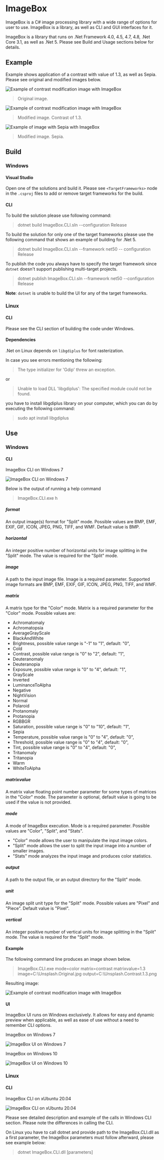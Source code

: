 # ImageBox
ImageBox is a C# image processing library with a wide range of options for user to use. ImageBox is a library, as well as CLI and GUI interfaces for it.

ImageBox is a library that runs on .Net Framework 4.0, 4.5, 4.7, 4.8, .Net Core 3.1, as well as .Net 5. Please see Build and Usage sections below for details.

## Example
Example shows application of a contrast with value of 1.3, as well as Sepia. Please see original and modified images below.


![Example of contrast modification image with ImageBox](https://github.com/americusmaximus/ImageBox/blob/main/Docs/Unsplash.Original.jpg)

> Original image.

![Example of contrast modification image with ImageBox](https://github.com/americusmaximus/ImageBox/blob/main/Docs/Unsplash.Contrast.1.3.png)

> Modified image. Contrast of 1.3.

![Example of image with Sepia with ImageBox](https://github.com/americusmaximus/ImageBox/blob/main/Docs/Unsplash.Sepia.png)

> Modified image. Sepia.

## Build
### Windows
#### Visual Studio
Open one of the solutions and build it. Please see `<TargetFrameworks>` node in the `.csproj` files to add or remove target frameworks for the build.
#### CLI
To build the solution please use following command:

> dotnet build ImageBox.CLI.sln --configuration Release

To build the solution for only one of the target frameworks please use the following command that shows an example of building for .Net 5.

> dotnet build ImageBox.CLI.sln --framework net50 -- configuration Release

To publish the code you always have to specify the target framework since `dotnet` doesn't support publishing multi-target projects.

> dotnet publish ImageBox.CLI.sln --framework net50 --configuration Release

**Note**: `dotnet` is unable to build the UI for any of the target frameworks.

### Linux
#### CLI
Please see the CLI section of building the code under Windows.
#### Dependencies
.Net on Linux depends on `libgdiplus` for font rasterization.

In case you see errors mentioning the following:

> The type initializer for 'Gdip' threw an exception.

or

> Unable to load DLL 'libgdiplus': The specified module could not be found.

you have to install libgdiplus library on your computer, which you can do by executing the following command:

> sudo apt install libgdiplus
 
## Use
### Windows
#### CLI
ImageBox CLI on Windows 7

![ImageBox CLI on Windows 7](https://github.com/americusmaximus/ImageBox/blob/main/Docs/ImageBox.CLI.Win.7.png)


Below is the output of running a help command
>ImageBox.CLI.exe h

##### format
An output image(s) format for "Split" mode. Possible values are BMP, EMF, EXIF, GIF, ICON, JPEG, PNG, TIFF, and WMF. Default value is BMP.

##### horizontal
An integer positive number of horizontal units for image splitting in the "Split" mode. The value is required for the "Split" mode.

##### image
A path to the input image file. Image is a required parameter. Supported image formats are BMP, EMF, EXIF, GIF, ICON, JPEG, PNG, TIFF, and WMF.

##### matrix
A matrix type for the "Color" mode. Matrix is a required parameter for the "Color" mode. Possible values are:

- Achromatomaly
- Achromatopsia
- AverageGrayScale
- BlackAndWhite
- Brightness, possible value range is "-1" to "1", default: "0",
- Cold
- Contrast, possible value range is "0" to "2", default: "1",
- Deuteranomaly
- Deuteranopia
- Exposure, possible value range is "0" to "4", default: "1",
- GrayScale
- Inverted
- LuminanceToAlpha
- Negative
- NightVision
- Normal
- Polaroid
- Protanomaly
- Protanopia
- RGBBGR
- Saturation, possible value range is "0" to "10", default: "1",
- Sepia
- Temperature, possible value range is "0" to "4", default: "0",
- Threshold, possible value range is "0" to "4", default: "0",
- Tint, possible value range is "0" to "4", default: "0",
- Tritanomaly
- Tritanopia
- Warm
- WhiteToAlpha

##### matrixvalue
A matrix value floating point number parameter for some types of matrices in the "Color" mode. The parameter is optional, default value is going to be used if the value is not provided.

##### mode
A mode of ImageBox execution. Mode is a required parameter. Possible values are "Color", "Split", and "Stats".

- "Color" mode allows the user to manipulate the input image colors.
- "Split" mode allows the user to split the input image into a number of smaller images.
- "Stats" mode analyzes the input image and produces color  statistics.

##### output
A path to the output file, or an output directory for the "Split" mode.

##### unit
An image split unit type for the "Split" mode. Possible values are "Pixel" and "Piece". Default value is "Pixel".

##### vertical
An integer positive number of vertical units for image splitting in the "Split" mode. The value is required for the "Split" mode.

#### Example
The following command line produces an image shown below.

>ImageBox.CLI.exe mode=color matrix=contrast matrixvalue=1.3 image=C:\Unsplash.Original.jpg output=C:\Unsplash.Contrast.1.3.png

Resulting image:

![Example of contrast modification image with ImageBox](https://github.com/americusmaximus/ImageBox/blob/main/Docs/Unsplash.Contrast.1.3.png)


#### UI
ImageBox UI runs on Windows exclusively. It allows for easy and dynamic preview when applicable, as well as ease of use without a need to remember CLI options.

ImageBox on Windows 7

![ImageBox UI on Windows 7](https://github.com/americusmaximus/ImageBox/blob/main/Docs/ImageBox.UI.Win.7.png)

ImageBox on Windows 10

![ImageBox UI on Windows 10](https://github.com/americusmaximus/ImageBox/blob/main/Docs/ImageBox.UI.Win.10.png)
### Linux
#### CLI
ImageBox CLI on xUbuntu 20.04

![ImageBox CLI on xUbuntu 20.04](https://github.com/americusmaximus/ImageBox/blob/main/Docs/ImageBox.CLI.xUbuntu.20.04.png)

Please see detailed description and example of the calls in Windows CLI section. Please note the differences in calling the CLI.

On Linux you have to call dotnet and provide path to the ImageBox.CLI.dll as a first parameter, the ImageBox parameters must follow afterward, please see example below:

>dotnet ImageBox.CLI.dll [parameters]
